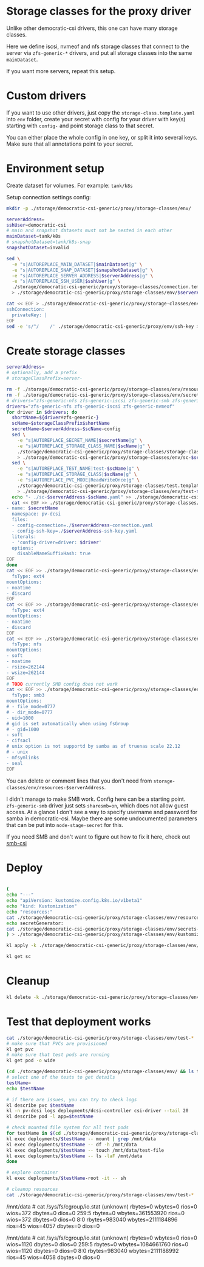 
# Storage classes for the proxy driver

Unlike other democratic-csi drivers, this one can have many storage classes.

Here we define iscsi, nvmeof and nfs storage classes
that connect to the server via `zfs-generic-*` drivers,
and put all storage classes into the same `mainDataset`.

If you want more servers, repeat this setup.

# Custom drivers

If you want to use other drivers, just copy
the `storage-class.template.yaml` into `env` folder,
create your secret with config for your driver
with key(s) starting with `config-`
and point storage class to that secret.

You can either place the whole config in one key,
or split it into several keys.
Make sure that all annotations point to your secret.

# Environment setup

Create dataset for volumes.
For example: `tank/k8s`

Setup connection settings config:

```bash
mkdir -p ./storage/democratic-csi-generic/proxy/storage-classes/env/

serverAddress=
sshUser=democratic-csi
# main and snapshot datasets must not be nested in each other
mainDataset=tank/k8s
# snapshotDataset=tank/k8s-snap
snapshotDataset=invalid

sed \
  -e "s|AUTOREPLACE_MAIN_DATASET|$mainDataset|g" \
  -e "s|AUTOREPLACE_SNAP_DATASET|$snapshotDataset|g" \
  -e "s|AUTOREPLACE_SERVER_ADDRESS|$serverAddress|g" \
  -e "s|AUTOREPLACE_SSH_USER|$sshUser|g" \
  ./storage/democratic-csi-generic/proxy/storage-classes/connection.template.yaml \
  > ./storage/democratic-csi-generic/proxy/storage-classes/env/$serverAddress-connection.yaml

cat << EOF > ./storage/democratic-csi-generic/proxy/storage-classes/env/$serverAddress-ssh-key.yaml
sshConnection:
  privateKey: |
EOF
sed -e 's/^/    /' ./storage/democratic-csi-generic/proxy/env/ssh-key >> ./storage/democratic-csi-generic/proxy/storage-classes/env/$serverAddress-ssh-key.yaml

```

# Create storage classes

```bash
serverAddress=
# optionally, add a prefix
# storageClassPrefix=server-

rm -f ./storage/democratic-csi-generic/proxy/storage-classes/env/resources-$serverAddress.yaml
rm -f ./storage/democratic-csi-generic/proxy/storage-classes/env/secrets-$serverAddress.yaml
# drivers="zfs-generic-nfs zfs-generic-iscsi zfs-generic-smb zfs-generic-nvmeof"
drivers="zfs-generic-nfs zfs-generic-iscsi zfs-generic-nvmeof"
for driver in $drivers; do
  shortName=${driver#zfs-generic-}
  scName=$storageClassPrefix$shortName
  secretName=$serverAddress-$scName-config
  sed \
    -e "s|AUTOREPLACE_SECRET_NAME|$secretName|g" \
    -e "s|AUTOREPLACE_STORAGE_CLASS_NAME|$scName|g" \
    ./storage/democratic-csi-generic/proxy/storage-classes/storage-class.template.yaml \
    > ./storage/democratic-csi-generic/proxy/storage-classes/env/sc-$serverAddress-$scName.yaml
  sed \
    -e "s|AUTOREPLACE_TEST_NAME|test-$scName|g" \
    -e "s|AUTOREPLACE_STORAGE_CLASS|$scName|g" \
    -e "s|AUTOREPLACE_PVC_MODE|ReadWriteOnce|g" \
    ./storage/democratic-csi-generic/proxy/storage-classes/test.template.yaml \
    > ./storage/democratic-csi-generic/proxy/storage-classes/env/test-$scName.yaml
  echo "- ./sc-$serverAddress-$scName.yaml" >> ./storage/democratic-csi-generic/proxy/storage-classes/env/resources-$serverAddress.yaml
  cat << EOF >> ./storage/democratic-csi-generic/proxy/storage-classes/env/secrets-$serverAddress.yaml
- name: $secretName
  namespace: pv-dcsi
  files:
  - config-connection=./$serverAddress-connection.yaml
  - config-ssh-key=./$serverAddress-ssh-key.yaml
  literals:
  - 'config-driver=driver: $driver'
  options:
    disableNameSuffixHash: true
EOF
done
cat << EOF >> ./storage/democratic-csi-generic/proxy/storage-classes/env/sc-$serverAddress-iscsi.yaml
  fsType: ext4
mountOptions:
- noatime
- discard
EOF
cat << EOF >> ./storage/democratic-csi-generic/proxy/storage-classes/env/sc-$serverAddress-nvmeof.yaml
  fsType: ext4
mountOptions:
- noatime
- discard
EOF
cat << EOF >> ./storage/democratic-csi-generic/proxy/storage-classes/env/sc-$serverAddress-nfs.yaml
  fsType: nfs
mountOptions:
- soft
- noatime
- rsize=262144
- wsize=262144
EOF
# TODO currently SMB config does not work
cat << EOF >> ./storage/democratic-csi-generic/proxy/storage-classes/env/sc-$serverAddress-smb.yaml
  fsType: smb3
mountOptions:
# - file_mode=0777
# - dir_mode=0777
- uid=1000
# gid is set automatically when using fsGroup
# - gid=1000
- soft
- cifsacl
# unix option is not supportd by samba as of truenas scale 22.12
# - unix
- mfsymlinks
- seal
EOF

```

You can delete or comment lines that you don't need
from `storage-classes/env/resources-$serverAddress`.

I didn't manage to make SMB work.
Config here can be a starting point.
`zfs-generic-smb` driver just sets `sharesmb=on`, which does not allow guest access.
At a glance I don't see a way to specify username and password for samba in democratic-csi.
Maybe there are some undocumented parameters that can be put into `node-stage-secret` for this.

If you need SMB and don't want to figure out how to fix it here,
check out [smb-csi](../../../smb-csi/readme.md)

# Deploy

```bash

(
echo "---"
echo "apiVersion: kustomize.config.k8s.io/v1beta1"
echo "kind: Kustomization"
echo "resources:"
cat ./storage/democratic-csi-generic/proxy/storage-classes/env/resources-*
echo secretGenerator:
cat ./storage/democratic-csi-generic/proxy/storage-classes/env/secrets-*
) > ./storage/democratic-csi-generic/proxy/storage-classes/env/kustomization.yaml

kl apply -k ./storage/democratic-csi-generic/proxy/storage-classes/env/

kl get sc
```

# Cleanup

```bash
kl delete -k ./storage/democratic-csi-generic/proxy/storage-classes/env/
```

# Test that deployment works

```bash
cat ./storage/democratic-csi-generic/proxy/storage-classes/env/test-* | kl apply -f -
# make sure that PVCs are provisioned
kl get pvc
# make sure that test pods are running
kl get pod -o wide

(cd ./storage/democratic-csi-generic/proxy/storage-classes/env/ && ls test-* | sed s~.yaml~~)
# select one of the tests to get details
testName=
echo $testName

# if there are issues, you can try to check logs
kl describe pvc $testName
kl -n pv-dcsi logs deployments/dcsi-controller csi-driver --tail 20
kl describe pod -l app=$testName

# check mounted file system for all test pods
for testName in $(cd ./storage/democratic-csi-generic/proxy/storage-classes/env/ && /bin/ls test-* | sed s~.yaml~~); do
kl exec deployments/$testName -- mount | grep /mnt/data
kl exec deployments/$testName -- df -h /mnt/data
kl exec deployments/$testName -- touch /mnt/data/test-file
kl exec deployments/$testName -- ls -laF /mnt/data
done

# explore container
kl exec deployments/$testName-root -it -- sh

# cleanup resources
cat ./storage/democratic-csi-generic/proxy/storage-classes/env/test-* | kl delete -f -
```


/mnt/data # cat /sys/fs/cgroup/io.stat
(unknown) rbytes=0 wbytes=0 rios=0 wios=372 dbytes=0 dios=0
259:5 rbytes=0 wbytes=361553920 rios=0 wios=372 dbytes=0 dios=0
8:0 rbytes=983040 wbytes=2111184896 rios=45 wios=4057 dbytes=0 dios=0

/mnt/data # cat /sys/fs/cgroup/io.stat
(unknown) rbytes=0 wbytes=0 rios=0 wios=1120 dbytes=0 dios=0
259:5 rbytes=0 wbytes=1084661760 rios=0 wios=1120 dbytes=0 dios=0
8:0 rbytes=983040 wbytes=2111188992 rios=45 wios=4058 dbytes=0 dios=0
